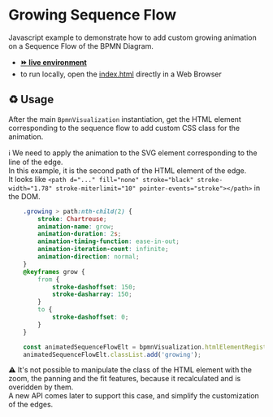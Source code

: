 # Growing Sequence Flow

Javascript example to demonstrate how to add custom growing animation on a Sequence Flow of the BPMN Diagram.
- [__:fast_forward: live environment__](https://cdn.statically.io/gh/process-analytics/bpmn-visualization-examples/master/examples/custom-animation/growing-sequence-flow/index.html)
- to run locally, open the [index.html](index.html) directly in a Web Browser

## ♻️ Usage

After the main `BpmnVisualization` instantiation, get the HTML element corresponding to the sequence flow to add custom CSS class for the animation.

ℹ️ We need to apply the animation to the SVG element corresponding to the line of the edge. \
In this example, it is the second path of the HTML element of the edge. \
It looks like `<path d="..." fill="none" stroke="black" stroke-width="1.78" stroke-miterlimit="10" pointer-events="stroke"></path>` in the DOM.
````css
    .growing > path:nth-child(2) {
        stroke: Chartreuse;
        animation-name: grow;
        animation-duration: 2s;
        animation-timing-function: ease-in-out;
        animation-iteration-count: infinite;
        animation-direction: normal;
    }
    @keyframes grow {
        from {
            stroke-dashoffset: 150;
            stroke-dasharray: 150;
        }
        to {
            stroke-dashoffset: 0;
        }
    }
````

```javascript
    const animatedSequenceFlowElt = bpmnVisualization.htmlElementRegistry.getBpmnHtmlElement('sequence_flow_id');
    animatedSequenceFlowElt.classList.add('growing');
```

⚠️ It's not possible to manipulate the class of the HTML element with the zoom, the panning and the fit features, because it recalculated and is overidden by them. \
A new API comes later to support this case, and simplify the customization of the edges.
